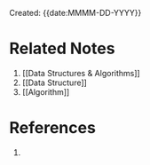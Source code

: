 Created: {{date:MMMM-DD-YYYY}}



# Related Notes

1. [[Data Structures & Algorithms]]
2. [[Data Structure]]
3. [[Algorithm]]
# References

1. 